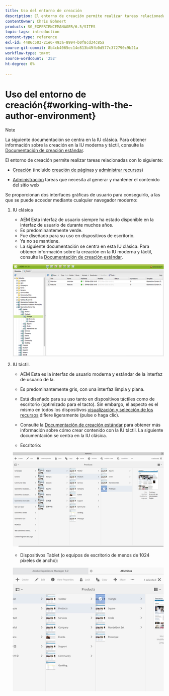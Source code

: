 ```yaml
---
title: Uso del entorno de creación
description: El entorno de creación permite realizar tareas relacionadas con la creación (incluida la creación de páginas y la administración de recursos) y las tareas de administración que necesite al generar y mantener el contenido del sitio web.
contentOwner: Chris Bohnert
products: SG_EXPERIENCEMANAGER/6.5/SITES
topic-tags: introduction
content-type: reference
exl-id: 4486c503-21e6-493a-8994-b0f8cd34c85a
source-git-commit: 8b4cb4065ec14e813b49fb0d577c372790c9b21a
workflow-type: tm+mt
source-wordcount: '252'
ht-degree: 0%

---
```


# Uso del entorno de creación{#working-with-the-author-environment}

>[!NOTE]
>
>La siguiente documentación se centra en la IU clásica. Para obtener información sobre la creación en la IU moderna y táctil, consulte la [Documentación de creación estándar](/help/assets/assets.md).

El entorno de creación permite realizar tareas relacionadas con lo siguiente:

* [Creación](/help/sites-authoring/author.md) (incluido [creación de páginas](/help/sites-authoring/qg-page-authoring.md) y [administrar recursos](/help/assets/assets.md))

* [Administración](/help/sites-administering/administer-best-practices.md) tareas que necesita al generar y mantener el contenido del sitio web

Se proporcionan dos interfaces gráficas de usuario para conseguirlo, a las que se puede acceder mediante cualquier navegador moderno:

1. IU clásica

   * AEM Esta interfaz de usuario siempre ha estado disponible en la interfaz de usuario de durante muchos años.
   * Es predominantemente verde.
   * Fue diseñado para su uso en dispositivos de escritorio.
   * Ya no se mantiene.
   * La siguiente documentación se centra en esta IU clásica. Para obtener información sobre la creación en la IU moderna y táctil, consulte la [Documentación de creación estándar](/help/sites-authoring/author.md).

   ![chlimage_1-149](assets/chlimage_1-149.png)

1. IU táctil.

   * AEM Esta es la interfaz de usuario moderna y estándar de la interfaz de usuario de la.
   * Es predominantemente gris, con una interfaz limpia y plana.
   * Está diseñado para su uso tanto en dispositivos táctiles como de escritorio (optimizado para el tacto). Sin embargo, el aspecto es el mismo en todos los dispositivos [visualización y selección de los recursos](/help/sites-authoring/basic-handling.md) difiere ligeramente (pulse o haga clic).
   * Consulte la [Documentación de creación estándar](/help/sites-authoring/author.md) para obtener más información sobre cómo crear contenido con la IU táctil. La siguiente documentación se centra en la IU clásica.

   * Escritorio:

   ![chlimage_1-150](assets/chlimage_1-150.png)

   * Dispositivos Tablet (o equipos de escritorio de menos de 1024 píxeles de ancho):

   ![chlimage_1-7](assets/chlimage_1-7.jpeg)
